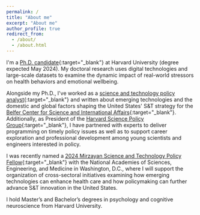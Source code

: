```yaml
---
permalink: /
title: "About me"
excerpt: "About me"
author_profile: true
redirect_from: 
  - /about/
  - /about.html
---
```


I'm a [Ph.D. candidate](https://conyvidal.github.io/research/){:target="_blank"} at Harvard University (degree expected May 2024). My doctoral research uses digital technologies and large-scale datasets to examine the dynamic impact of real-world stressors on health behaviors and emotional wellbeing.

Alongside my Ph.D., I've worked as a [science and technology policy analyst](https://conyvidal.github.io/policy){:target="_blank"} and written about emerging technologies and the domestic and global factors shaping the United States' S&T strategy for the [Belfer Center for Science and International Affairs](https://www.belfercenter.org/){:target="_blank"}. Additionally, as President of the [Harvard Science Policy Group](https://projects.iq.harvard.edu/sciencepolicy/home){:target="_blank"}, I have partnered with experts to deliver programming on timely policy issues as well as to support career exploration and professional development among young scientists and engineers interested in policy.

I was recently named a [2024 Mirzayan Science and Technology Policy Fellow](https://mirzayanfellow.nas.edu/){:target="_blank"} with the National Academies of Sciences, Engineering, and Medicine in Washington, D.C., where I will support the organization of cross-sectoral initiatives examining how emerging technologies can enhance health care and how policymaking can further advance S&T innovation in the United States.

I hold Master’s and Bachelor’s degrees in psychology and cognitive neuroscience from Harvard University. 
